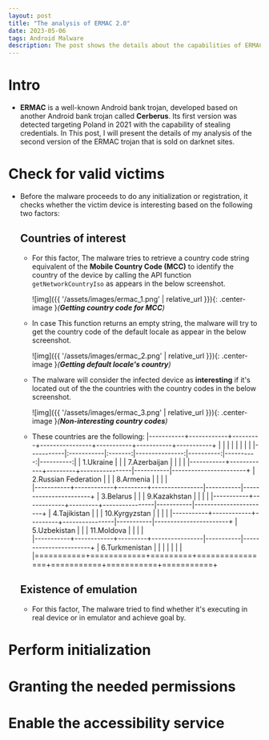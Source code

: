 ```yaml
---
layout: post
title: "The analysis of ERMAC 2.0"
date: 2023-05-06
tags: Android Malware
description: The post shows the details about the capabilities of ERMAC android bank trojan version 2.0
---
```


# Intro
- **ERMAC** is a well-known Android bank trojan, developed based on another Android bank trojan called **Cerberus**. Its first version was detected targeting Poland in 2021 with the capability of stealing credentials. In This post, I will present the details of my analysis of the second version of the ERMAC trojan that is sold on darknet sites.   

# Check for valid victims
- Before the malware proceeds to do any initialization or registration, it checks whether the victim device is interesting based on the following two factors: 
 
  ## Countries of interest 
  - For this factor, The malware tries to retrieve a country code string equivalent of the **Mobile Country Code (MCC)** to identify the country of the device by calling the API function `getNetworkCountryIso` as appears in the below screenshot. 
  
    ![img]({{ '/assets/images/ermac_1.png' | relative_url }}){: .center-image }*(**Getting country code for MCC**)*
  
  - In case This function returns an empty string, the malware will try to get the country code of the default locale as appear in the below screenshot.
     
     ![img]({{ '/assets/images/ermac_2.png' | relative_url }}){: .center-image }*(**Getting default locale's country**)*
     
  - The malware will consider the infected device as **interesting** if it's located out of the the countries with the country codes in the below screenshot.
     
     ![img]({{ '/assets/images/ermac_3.png' | relative_url }}){: .center-image }*(**Non-interesting country codes**)*
  
  - These countries are the following: 
    |-----------+------------+---------+----------------+-----------+-----------+-----------+
    |           |            |         |                |           |           |           |
    |-----------|:-----------|:-------:|---------------:|----------:|----------:|----------:|
    | 1.Ukraine |            |         | 7.Azerbaijan   |           |           |           |
    |-----------+------------+---------+----------------|-----------|-----------------------+
    | 2.Russian Federation | |         | 8.Armenia      |           |           |           |         
    |-----------+------------+---------+----------------|-----------|-----------------------+
    | 3.Belarus |            |         | 9.Kazakhstan   |           |           |          |
    |-----------+------------+---------+----------------|-----------|-----------------------+
    | 4.Tajikistan |         |         | 10.Kyrgyzstan  |           |           |           |
    |-----------+------------+---------+----------------|-----------|-----------------------+
    | 5.Uzbekistan |         |         | 11.Moldova     |           |           |           |         
    |-----------+------------+---------+----------------|-----------|-----------------------+
    | 6.Turkmenistan |       |         |                |           |           |           |          
    |===========+============+=========+================+===========+===========+===========+

   
  ## Existence of emulation
  - For this factor, The malware tried to find whether it's executing in real device or in emulator and achieve goal by.


# Perform initialization

# Granting the needed permissions

# Enable the accessibility service

 
